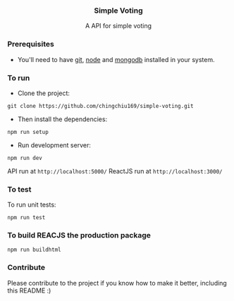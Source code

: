 
<p align="center">
    <h3 align="center">Simple Voting<br></h3>
</p>


<p align="center">
  A API for simple voting
</p>

### Prerequisites
* You'll need to have [git](https://git-scm.com/), [node](https://nodejs.org/en/) and [mongodb](https://www.mongodb.com/) installed in your system.

### To run
* Clone the project:

```
git clone https://github.com/chingchiu169/simple-voting.git
```

* Then install the dependencies:

```
npm run setup
```

* Run development server:

```
npm run dev
```

API run at `http://localhost:5000/`
ReactJS run at `http://localhost:3000/`

### To test
To run unit tests:

```
npm run test
```

### To build REACJS the production package
```
npm run buildhtml
```

### Contribute
Please contribute to the project if you know how to make it better, including this README :)